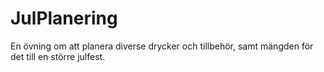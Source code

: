 # JulPlanering
En övning om att planera diverse drycker och tillbehör, samt mängden för det till en större julfest.
